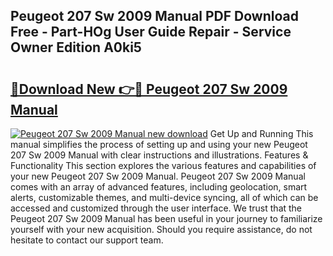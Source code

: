 ## Peugeot 207 Sw 2009 Manual PDF Download Free - Part-HOg User Guide Repair - Service Owner Edition A0ki5

# <h2><a href="http://cf27441.oget.top/?id=Peugeot+207+Sw+2009+Manual">🔗Download New 👉🔴 Peugeot 207 Sw 2009 Manual</a></h2>

[![Peugeot 207 Sw 2009 Manual new download](https://i.imgur.com/5g1atiW.png)](http://cf27441.oget.top/?id=Peugeot+207+Sw+2009+Manual)
Get Up and Running This manual simplifies the process of setting up and using your new Peugeot 207 Sw 2009 Manual with clear instructions and illustrations. Features & Functionality This section explores the various features and capabilities of your new Peugeot 207 Sw 2009 Manual. Peugeot 207 Sw 2009 Manual comes with an array of advanced features, including geolocation, smart alerts, customizable themes, and multi-device syncing, all of which can be accessed and customized through the user interface. We trust that the Peugeot 207 Sw 2009 Manual has been useful in your journey to familiarize yourself with your new acquisition. Should you require assistance, do not hesitate to contact our support team.
